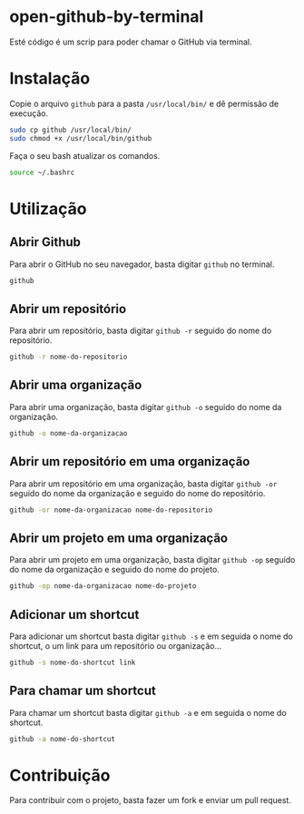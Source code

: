 # open-github-by-terminal

Esté código é um scrip para poder chamar o GitHub via terminal.

# Instalação

Copie o arquivo `github` para a pasta `/usr/local/bin/` e dê permissão de execução.

```bash
sudo cp github /usr/local/bin/
sudo chmod +x /usr/local/bin/github
```

Faça o seu bash atualizar os comandos.

```bash
source ~/.bashrc
```

# Utilização

## Abrir Github
Para abrir o GitHub no seu navegador, basta digitar `github` no terminal.

```bash
github
```

## Abrir um repositório

Para abrir um repositório, basta digitar `github -r` seguido do nome do repositório.

```bash
github -r nome-do-repositorio
```

## Abrir uma organização

Para abrir uma organização, basta digitar `github -o` seguido do nome da organização.

```bash
github -o nome-da-organizacao
```

## Abrir um repositório em uma organização

Para abrir um repositório em uma organização, basta digitar `github -or` seguido do nome da organização e seguido do nome do repositório.

```bash
github -or nome-da-organizacao nome-do-repositorio
```

## Abrir um projeto em uma organização

Para abrir um projeto em uma organização, basta digitar `github -op` seguido do nome da organização e seguido do nome do projeto.

```bash
github -op nome-da-organizacao nome-do-projeto
```

## Adicionar um shortcut

Para adicionar um shortcut basta digitar `github -s` e em seguida o nome do shortcut, o um link para um repositório ou organização...

```bash
github -s nome-do-shortcut link
```

## Para chamar um shortcut

Para chamar um shortcut basta digitar `github -a` e em seguida o nome do shortcut.

```bash
github -a nome-do-shortcut
```

# Contribuição

Para contribuir com o projeto, basta fazer um fork e enviar um pull request.
